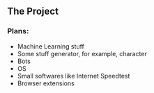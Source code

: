 ## The Project
### Plans:
* Machine Learning stuff
* Some stuff generator, for example, character
* Bots
* OS
* Small softwares like Internet Speedtest
* Browser extensions
